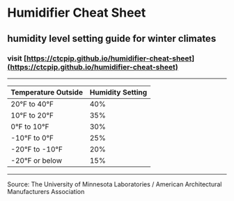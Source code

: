 # Humidifier Cheat Sheet

## humidity level setting guide for winter climates

### visit [https://ctcpip.github.io/humidifier-cheat-sheet](https://ctcpip.github.io/humidifier-cheat-sheet)

---

|Temperature Outside|Humidity Setting|
|---|---|
|20°F to 40°F|40%|
|10°F to 20°F|35%|
|0°F to 10°F|30%|
|-10°F to 0°F|25%|
|-20°F to -10°F|20%|
|-20°F or below|15%|

---

Source: The University of Minnesota Laboratories / American Architectural Manufacturers Association
